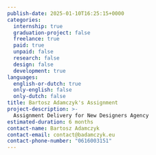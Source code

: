 ```yaml
---
publish-date: 2025-01-10T16:25:15+0000
categories:
  internship: true
  graduation-project: false
  freelance: true
  paid: true
  unpaid: false
  research: false
  design: false
  development: true
languages:
  english-or-dutch: true
  only-english: false
  only-dutch: false
title: Bartosz Adamczyk's Assignment
project-description: >-
  Assignment Delivery for New Designers Agency
estimated-duration: 6 months
contact-name: Bartosz Adamczyk
contact-email: contact@badamczyk.eu
contact-phone-number: "0616003151"
---
```

